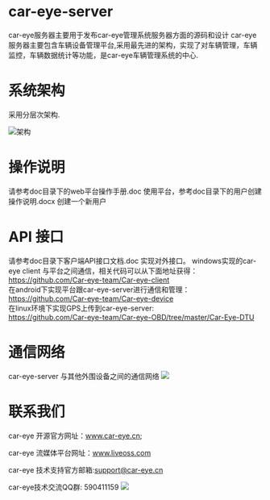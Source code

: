 # car-eye-server
car-eye服务器主要用于发布car-eye管理系统服务器方面的源码和设计
car-eye 服务器主要包含车辆设备管理平台,采用最先进的架构，实现了对车辆管理，车辆监控，车辆数据统计等功能，是car-eye车辆管理系统的中心.

# 系统架构
采用分层次架构.

![架构](https://github.com/Car-eye-team/Car-eye-server/blob/master/car-server/doc/%E7%B3%BB%E7%BB%9F%E6%9E%B6%E6%9E%84.png)

# 操作说明
请参考doc目录下的web平台操作手册.doc 使用平台，参考doc目录下的用户创建操作说明.docx 创建一个新用户


# API 接口
请参考doc目录下客户端API接口文档.doc 实现对外接口。
windows实现的car-eye client 与平台之间通信，相关代码可以从下面地址获得：    
https://github.com/Car-eye-team/Car-eye-client    
在android下实现平台跟car-eye-server进行通信和管理：    
https://github.com/Car-eye-team/Car-eye-device    
在linux环境下实现GPS上传到car-eye-server:    
https://github.com/Car-eye-team/Car-eye-OBD/tree/master/Car-Eye-DTU


# 通信网络

car-eye-server 与其他外围设备之间的通信网络
![](https://github.com/Car-eye-team/Car-eye-server/blob/master/car-server/doc/%E8%BD%A6%E8%BE%86%E7%AE%A1%E7%90%86%E5%B9%B3%E5%8F%B0.jpg)


# 联系我们

car-eye 开源官方网址：www.car-eye.cn;    

car-eye 流媒体平台网址：www.liveoss.com  

car-eye 技术支持官方邮箱:support@car-eye.cn

car-eye技术交流QQ群: 590411159
![](https://github.com/Car-eye-team/Car-eye-server/blob/master/car-server/doc/%E8%BD%A6%E8%BE%86%E7%AE%A1%E7%90%86%E5%B9%B3%E5%8F%B0.jpg)









